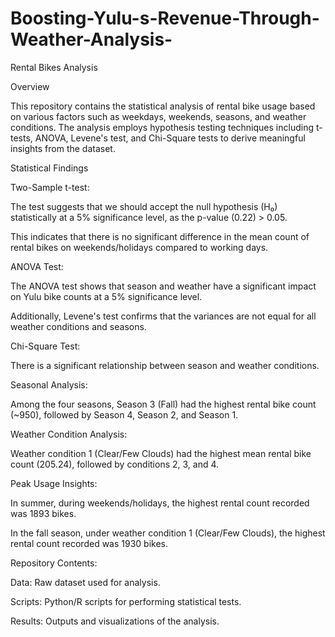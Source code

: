 # Boosting-Yulu-s-Revenue-Through-Weather-Analysis-

Rental Bikes Analysis

Overview

This repository contains the statistical analysis of rental bike usage based on various factors such as weekdays, weekends, seasons, and weather conditions. The analysis employs hypothesis testing techniques including t-tests, ANOVA, Levene's test, and Chi-Square tests to derive meaningful insights from the dataset.

Statistical Findings

Two-Sample t-test:

The test suggests that we should accept the null hypothesis (H₀) statistically at a 5% significance level, as the p-value (0.22) > 0.05.

This indicates that there is no significant difference in the mean count of rental bikes on weekends/holidays compared to working days.

ANOVA Test:

The ANOVA test shows that season and weather have a significant impact on Yulu bike counts at a 5% significance level.

Additionally, Levene's test confirms that the variances are not equal for all weather conditions and seasons.

Chi-Square Test:

There is a significant relationship between season and weather conditions.

Seasonal Analysis:

Among the four seasons, Season 3 (Fall) had the highest rental bike count (~950), followed by Season 4, Season 2, and Season 1.

Weather Condition Analysis:

Weather condition 1 (Clear/Few Clouds) had the highest mean rental bike count (205.24), followed by conditions 2, 3, and 4.

Peak Usage Insights:

In summer, during weekends/holidays, the highest rental count recorded was 1893 bikes.

In the fall season, under weather condition 1 (Clear/Few Clouds), the highest rental count recorded was 1930 bikes.

Repository Contents:

Data: Raw dataset used for analysis.

Scripts: Python/R scripts for performing statistical tests.

Results: Outputs and visualizations of the analysis.
